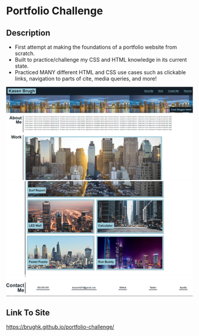 # Portfolio Challenge

## Description
- First attempt at making the foundations of a portfolio website from scratch. 
- Built to practice/challenge my CSS and HTML knowledge in its current state.
- Practiced MANY different HTML and CSS use cases such as clickable links, navigation to parts of cite, media queries, and more!


![Site Screenshot 1](/assets/images/Port1.png)
![Site Screenshot 1](/assets/images/port2.png)
![Site Screenshot 1](/assets/images/port%203.png)


## Link To Site

https://brughk.github.io/portfolio-challenge/
